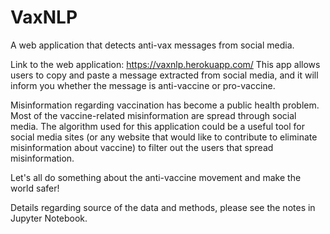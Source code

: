 # VaxNLP
A web application that detects anti-vax messages from social media.

Link to the web application: https://vaxnlp.herokuapp.com/
This app allows users to copy and paste a message extracted from social media, and it will inform you whether the message is anti-vaccine or pro-vaccine.

Misinformation regarding vaccination has become a public health problem. Most of the vaccine-related misinformation are spread through social media. The algorithm used for this application could be a useful tool for social media sites (or any website that would like to contribute to eliminate misinformation about vaccine) to filter out the users that spread misinformation. 

Let's all do something about the anti-vaccine movement and make the world safer!

Details regarding source of the data and methods, please see the notes in Jupyter Notebook.

